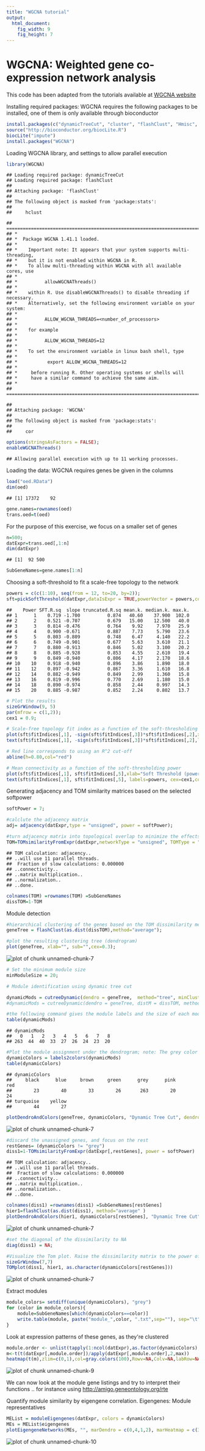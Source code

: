 ```yaml
---
title: "WGCNA tutorial"
output:
  html_document:
    fig_width: 9
    fig_height: 7
---
```




WGCNA: Weighted gene co-expression network analysis
========================================================
This code has been adapted from the tutorials available at [WGCNA website](http://labs.genetics.ucla.edu/horvath/CoexpressionNetwork/Rpackages/WGCNA/)

Installing required packages:
WGCNA requires the following packages to be installed,
one of them is only available through bioconductor

```r
install.packages(c("dynamicTreeCut", "cluster", "flashClust", "Hmisc", "reshape", "foreach", "doParallel") ) 
source("http://bioconductor.org/biocLite.R") 
biocLite("impute")
install.packages("WGCNA")
```

Loading WGCNA library, and settings to allow parallel execution


```r
library(WGCNA)
```

```
## Loading required package: dynamicTreeCut
## Loading required package: flashClust
## 
## Attaching package: 'flashClust'
## 
## The following object is masked from 'package:stats':
## 
##     hclust
```

```
## ==========================================================================
## *
## *  Package WGCNA 1.41.1 loaded.
## *
## *    Important note: It appears that your system supports multi-threading,
## *    but it is not enabled within WGCNA in R. 
## *    To allow multi-threading within WGCNA with all available cores, use 
## *
## *          allowWGCNAThreads()
## *
## *    within R. Use disableWGCNAThreads() to disable threading if necessary.
## *    Alternatively, set the following environment variable on your system:
## *
## *          ALLOW_WGCNA_THREADS=<number_of_processors>
## *
## *    for example 
## *
## *          ALLOW_WGCNA_THREADS=12
## *
## *    To set the environment variable in linux bash shell, type 
## *
## *           export ALLOW_WGCNA_THREADS=12
## *
## *     before running R. Other operating systems or shells will
## *     have a similar command to achieve the same aim.
## *
## ==========================================================================
```

```
## 
## Attaching package: 'WGCNA'
## 
## The following object is masked from 'package:stats':
## 
##     cor
```

```r
options(stringsAsFactors = FALSE);
enableWGCNAThreads()
```

```
## Allowing parallel execution with up to 11 working processes.
```

Loading the data:
WGCNA requires genes be given in the columns


```r
load("oed.RData")
dim(oed)
```

```
## [1] 17372    92
```

```r
gene.names=rownames(oed)
trans.oed=t(oed)
```

For the purpose of this exercise, we focus on a smaller set of genes


```r
n=500;
datExpr=trans.oed[,1:n]
dim(datExpr)
```

```
## [1]  92 500
```

```r
SubGeneNames=gene.names[1:n]
```

Choosing a soft-threshold to fit a scale-free topology to the network


```r
powers = c(c(1:10), seq(from = 12, to=20, by=2));
sft=pickSoftThreshold(datExpr,dataIsExpr = TRUE,powerVector = powers,corFnc = cor,corOptions = list(use = 'p'),networkType = "unsigned")
```

```
##    Power SFT.R.sq  slope truncated.R.sq mean.k. median.k. max.k.
## 1      1    0.719 -1.700          0.874   40.60    37.900  102.0
## 2      2    0.521 -0.707          0.679   15.00    12.500   40.0
## 3      3    0.814 -0.476          0.764    9.92     7.970   25.9
## 4      4    0.900 -0.671          0.887    7.73     5.790   23.6
## 5      5    0.803 -0.809          0.748    6.47     4.140   22.2
## 6      6    0.749 -0.901          0.677    5.63     3.610   21.1
## 7      7    0.880 -0.913          0.846    5.02     3.100   20.2
## 8      8    0.885 -0.928          0.853    4.55     2.610   19.4
## 9      9    0.849 -0.940          0.806    4.17     2.170   18.6
## 10    10    0.918 -0.940          0.896    3.86     1.890   18.0
## 11    12    0.897 -0.942          0.867    3.36     1.610   16.8
## 12    14    0.882 -0.949          0.849    2.99     1.360   15.8
## 13    16    0.819 -0.996          0.770    2.69     1.180   15.0
## 14    18    0.890 -0.974          0.858    2.44     0.997   14.3
## 15    20    0.885 -0.987          0.852    2.24     0.802   13.7
```

```r
# Plot the results
sizeGrWindow(9, 5)
par(mfrow = c(1,2));
cex1 = 0.9;

# Scale-free topology fit index as a function of the soft-thresholding power
plot(sft$fitIndices[,1], -sign(sft$fitIndices[,3])*sft$fitIndices[,2],xlab="Soft Threshold (power)",ylab="Scale Free Topology Model Fit, signed R^2",type="n", main = paste("Scale independence"));
text(sft$fitIndices[,1], -sign(sft$fitIndices[,3])*sft$fitIndices[,2],labels=powers,cex=cex1,col="red");

# Red line corresponds to using an R^2 cut-off
abline(h=0.80,col="red")

# Mean connectivity as a function of the soft-thresholding power
plot(sft$fitIndices[,1], sft$fitIndices[,5],xlab="Soft Threshold (power)",ylab="Mean Connectivity", type="n",main = paste("Mean connectivity"))
text(sft$fitIndices[,1], sft$fitIndices[,5], labels=powers, cex=cex1,col="red")
```


Generating adjacency and TOM similarity matrices based on the selected softpower


```r
softPower = 7;

#calclute the adjacency matrix
adj= adjacency(datExpr,type = "unsigned", power = softPower);

#turn adjacency matrix into topological overlap to minimize the effects of noise and spurious associations
TOM=TOMsimilarityFromExpr(datExpr,networkType = "unsigned", TOMType = "unsigned", power = softPower);
```

```
## TOM calculation: adjacency..
## ..will use 11 parallel threads.
##  Fraction of slow calculations: 0.000000
## ..connectivity..
## ..matrix multiplication..
## ..normalization..
## ..done.
```

```r
colnames(TOM) =rownames(TOM) =SubGeneNames
dissTOM=1-TOM
```


Module detection


```r
#hierarchical clustering of the genes based on the TOM dissimilarity measure
geneTree = flashClust(as.dist(dissTOM),method="average");

#plot the resulting clustering tree (dendrogram)
plot(geneTree, xlab="", sub="",cex=0.3);
```

![plot of chunk unnamed-chunk-7](figure/unnamed-chunk-71.png) 

```r
# Set the minimum module size
minModuleSize = 20;

# Module identification using dynamic tree cut

dynamicMods = cutreeDynamic(dendro = geneTree,  method="tree", minClusterSize = minModuleSize);
#dynamicMods = cutreeDynamic(dendro = geneTree, distM = dissTOM, method="hybrid", deepSplit = 2, pamRespectsDendro = FALSE, minClusterSize = minModuleSize);

#the following command gives the module labels and the size of each module. Lable 0 is reserved for unassigned genes
table(dynamicMods)
```

```
## dynamicMods
##   0   1   2   3   4   5   6   7   8 
## 263  44  40  33  27  26  24  23  20
```

```r
#Plot the module assignment under the dendrogram; note: The grey color is reserved for unassigned genes
dynamicColors = labels2colors(dynamicMods)
table(dynamicColors)
```

```
## dynamicColors
##     black      blue     brown     green      grey      pink       red 
##        23        40        33        26       263        20        24 
## turquoise    yellow 
##        44        27
```

```r
plotDendroAndColors(geneTree, dynamicColors, "Dynamic Tree Cut", dendroLabels = FALSE, hang = 0.03, addGuide = TRUE, guideHang = 0.05, main = "Gene dendrogram and module colors")
```

![plot of chunk unnamed-chunk-7](figure/unnamed-chunk-72.png) 

```r
#discard the unassigned genes, and focus on the rest
restGenes= (dynamicColors != "grey")
diss1=1-TOMsimilarityFromExpr(datExpr[,restGenes], power = softPower)
```

```
## TOM calculation: adjacency..
## ..will use 11 parallel threads.
##  Fraction of slow calculations: 0.000000
## ..connectivity..
## ..matrix multiplication..
## ..normalization..
## ..done.
```

```r
colnames(diss1) =rownames(diss1) =SubGeneNames[restGenes]
hier1=flashClust(as.dist(diss1), method="average" )
plotDendroAndColors(hier1, dynamicColors[restGenes], "Dynamic Tree Cut", dendroLabels = FALSE, hang = 0.03, addGuide = TRUE, guideHang = 0.05, main = "Gene dendrogram and module colors")
```

![plot of chunk unnamed-chunk-7](figure/unnamed-chunk-73.png) 

```r
#set the diagonal of the dissimilarity to NA 
diag(diss1) = NA;

#Visualize the Tom plot. Raise the dissimilarity matrix to the power of 4 to bring out the module structure
sizeGrWindow(7,7)
TOMplot(diss1, hier1, as.character(dynamicColors[restGenes]))
```

![plot of chunk unnamed-chunk-7](figure/unnamed-chunk-74.png) 

Extract modules

```r
module_colors= setdiff(unique(dynamicColors), "grey")
for (color in module_colors){
    module=SubGeneNames[which(dynamicColors==color)]
    write.table(module, paste("module_",color, ".txt",sep=""), sep="\t", row.names=FALSE, col.names=FALSE,quote=FALSE)
}
```

Look at expression patterns of these genes, as they're clustered

```r
module.order <- unlist(tapply(1:ncol(datExpr),as.factor(dynamicColors),I))
m<-t(t(datExpr[,module.order])/apply(datExpr[,module.order],2,max))
heatmap(t(m),zlim=c(0,1),col=gray.colors(100),Rowv=NA,Colv=NA,labRow=NA,scale="none",RowSideColors=dynamicColors[module.order])
```

![plot of chunk unnamed-chunk-9](figure/unnamed-chunk-9.png) 

We can now look at the module gene listings and try to interpret their functions ..
for instance using http://amigo.geneontology.org/rte

Quantify module similarity by eigengene correlation. Eigengenes: Module representatives


```r
MEList = moduleEigengenes(datExpr, colors = dynamicColors)
MEs = MEList$eigengenes
plotEigengeneNetworks(MEs, "", marDendro = c(0,4,1,2), marHeatmap = c(3,4,1,2))
```

![plot of chunk unnamed-chunk-10](figure/unnamed-chunk-10.png) 


